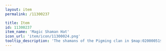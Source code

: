 ```yaml
---
layout: item
permalink: /11300237

title: Item
id: 11300237
item_name: 'Magic Shaman Hat'
icon_url: 'item/icon/11300024.png'
tooltip_description: 'The shamans of the Pigming clan in $map:02000051$ wear this hat when they worship their sky deities.'
---
```

